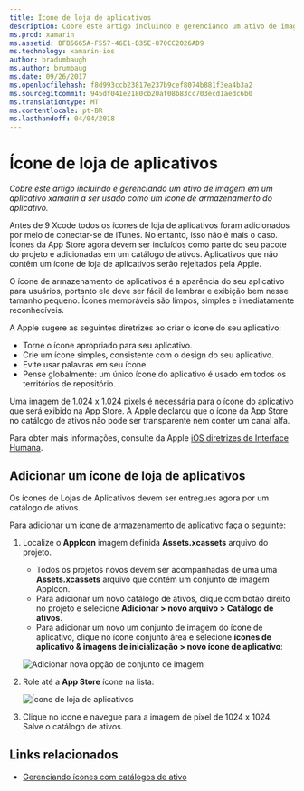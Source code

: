 ```yaml
---
title: Ícone de loja de aplicativos
description: Cobre este artigo incluindo e gerenciando um ativo de imagem em um aplicativo xamarin a ser usado como um ícone de armazenamento do aplicativo.
ms.prod: xamarin
ms.assetid: BFB5665A-F557-46E1-B35E-870CC2026AD9
ms.technology: xamarin-ios
author: bradumbaugh
ms.author: brumbaug
ms.date: 09/26/2017
ms.openlocfilehash: f8d993ccb23817e237b9cef8074b881f3ea4b3a2
ms.sourcegitcommit: 945df041e2180cb20af08b83cc703ecd1aedc6b0
ms.translationtype: MT
ms.contentlocale: pt-BR
ms.lasthandoff: 04/04/2018
---
```

# <a name="app-store-icon"></a>Ícone de loja de aplicativos

_Cobre este artigo incluindo e gerenciando um ativo de imagem em um aplicativo xamarin a ser usado como um ícone de armazenamento do aplicativo._

Antes de 9 Xcode todos os ícones de loja de aplicativos foram adicionados por meio de conectar-se de iTunes. No entanto, isso não é mais o caso. Ícones da App Store agora devem ser incluídos como parte do seu pacote do projeto e adicionadas em um catálogo de ativos. Aplicativos que não contêm um ícone de loja de aplicativos serão rejeitados pela Apple.

O ícone de armazenamento de aplicativos é a aparência do seu aplicativo para usuários, portanto ele deve ser fácil de lembrar e exibição bem nesse tamanho pequeno. Ícones memoráveis são limpos, simples e imediatamente reconhecíveis.

A Apple sugere as seguintes diretrizes ao criar o ícone do seu aplicativo:

- Torne o ícone apropriado para seu aplicativo.
- Crie um ícone simples, consistente com o design do seu aplicativo.
- Evite usar palavras em seu ícone.
- Pense globalmente: um único ícone do aplicativo é usado em todos os territórios de repositório.

Uma imagem de 1.024 x 1.024 pixels é necessária para o ícone do aplicativo que será exibido na App Store.  A Apple declarou que o ícone da App Store no catálogo de ativos não pode ser transparente nem conter um canal alfa.

Para obter mais informações, consulte da Apple [iOS diretrizes de Interface Humana](https://developer.apple.com/ios/human-interface-guidelines/icons-and-images/image-size-and-resolution/).

## <a name="adding-an-app-store-icon"></a>Adicionar um ícone de loja de aplicativos

Os ícones de Lojas de Aplicativos devem ser entregues agora por um catálogo de ativos. 

Para adicionar um ícone de armazenamento de aplicativo faça o seguinte:

1. Localize o **AppIcon** imagem definida **Assets.xcassets** arquivo do projeto. 
    - Todos os projetos novos devem ser acompanhadas de uma uma **Assets.xcassets** arquivo que contém um conjunto de imagem AppIcon.
    - Para adicionar um novo catálogo de ativos, clique com botão direito no projeto e selecione **Adicionar > novo arquivo > Catálogo de ativos**.
    - Para adicionar um novo um conjunto de imagem do ícone de aplicativo, clique no ícone conjunto área e selecione **ícones de aplicativo & imagens de inicialização > novo ícone de aplicativo**:
    
    ![Adicionar nova opção de conjunto de imagem](app-store-icon-images/image1.png)

2. Role até a **App Store** ícone na lista:

    ![Ícone de loja de aplicativos](app-store-icon-images/image2.png)

3. Clique no ícone e navegue para a imagem de pixel de 1024 x 1024. Salve o catálogo de ativos.




## <a name="related-links"></a>Links relacionados

- [Gerenciando ícones com catálogos de ativo](~/ios/app-fundamentals/images-icons/app-icons.md#managing)
